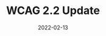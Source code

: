 ---
date: 2022-02-13
publisher: weco5
tags:
  - accessibility
  - wcag
target_url: https://theweco.com/wcag-2-2-update/
title: WCAG 2.2 Update
---
